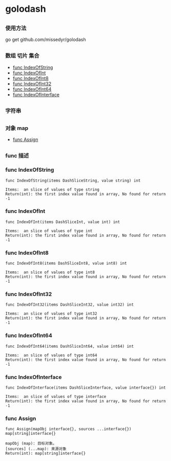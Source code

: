 # golodash

##
###  使用方法
go get github.com/missedyr/golodash

##
### 数组 切片 集合
* [func  IndexOfString](#funcIndexOfString)
* [func  IndexOfInt](#funcIndexOfInt)
* [func  IndexOfInt8](#funcIndexOfInt8)
* [func  IndexOfInt32](#funcIndexOfInt32)
* [func  IndexOfInt64](#funcIndexOfInt64)
* [func  IndexOfInterface](#funcIndexOfInterface)

##

### 字符串

##

### 对象 map
* [func  Assign](#funcAssign)

##

### func 描述
###  <a name='funcIndexOfString'></a> func IndexOfString
```
func IndexOfString(items DashSliceString, value string) int

Items:  an slice of values of type string
Return(int): the first index value found in array, No found for return -1
```

###  <a name='funcIndexOfInt'></a> func IndexOfInt
```
func IndexOfInt(items DashSliceInt, value int) int

Items:  an slice of values of type int
Return(int): the first index value found in array, No found for return -1
```

###  <a name='funcIndexOfInt8'></a> func IndexOfInt8
```
func IndexOfInt8(items DashSliceInt8, value int8) int

Items:  an slice of values of type int8
Return(int): the first index value found in array, No found for return -1
```

###  <a name='funcIndexOfInt32'></a> func  IndexOfInt32
```
func IndexOfInt32(items DashSliceInt32, value int32) int

Items:  an slice of values of type int32
Return(int): the first index value found in array, No found for return -1
```

###  <a name='funcIndexOfInt64'></a> func  IndexOfInt64
```
func IndexOfInt64(items DashSliceInt64, value int64) int

Items:  an slice of values of type int64
Return(int): the first index value found in array, No found for return -1
```

###  <a name='funcIndexOfInterface'></a> func IndexOfInterface  
```
func IndexOfInterface(items DashSliceInterface, value interface{}) int

Items:  an slice of values of type interface
Return(int): the first index value found in array, No found for return -1
```


###  <a name='funcAssign'></a> func Assign
```
func Assign(mapObj interface{}, sources ...interface{}) map[string]interface{} 

mapObj (map): 目标对象。
[sources] (...map): 来源对象
Return(int): map[string]interface{}
```